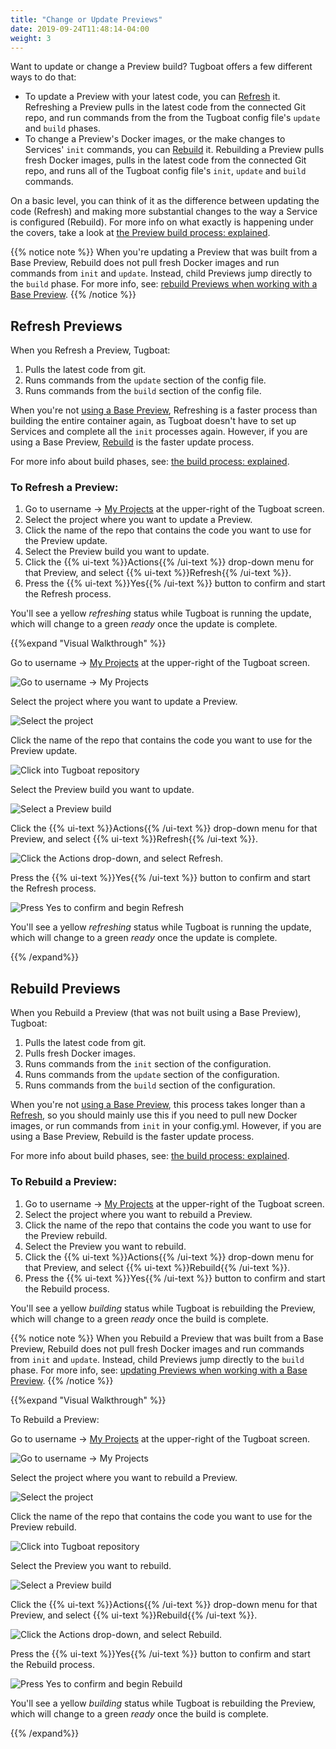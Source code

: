 ```yaml
---
title: "Change or Update Previews"
date: 2019-09-24T11:48:14-04:00
weight: 3
---
```


Want to update or change a Preview build? Tugboat offers a few different ways to
do that:

- To update a Preview with your latest code, you can
  [Refresh](#refresh-previews) it. Refreshing a Preview pulls in the latest code
  from the connected Git repo, and run commands from the from the Tugboat config
  file's `update` and `build` phases.
- To change a Preview's Docker images, or the make changes to Services' `init`
  commands, you can [Rebuild](#rebuild-previews) it. Rebuilding a Preview pulls
  fresh Docker images, pulls in the latest code from the connected Git repo, and
  runs all of the Tugboat config file's `init`, `update` and `build` commands.

On a basic level, you can think of it as the difference between updating the
code (Refresh) and making more substantial changes to the way a Service is
configured (Rebuild). For more info on what exactly is happening under the
covers, take a look at
[the Preview build process: explained](../../preview-deep-dive/how-previews-work/#the-build-process-explained).

{{% notice note %}} When you're updating a Preview that was built from a Base
Preview, Rebuild does not pull fresh Docker images and run commands from `init`
and `update`. Instead, child Previews jump directly to the `build` phase. For
more info, see:
[rebuild Previews when working with a Base Preview](../../work-with-base-previews/building-new-previews).
{{% /notice %}}

## Refresh Previews

When you Refresh a Preview, Tugboat:

1. Pulls the latest code from git.
2. Runs commands from the `update` section of the config file.
3. Runs commands from the `build` section of the config file.

When you're not [using a Base Preview](../../work-with-base-previews/),
Refreshing is a faster process than building the entire container again, as
Tugboat doesn't have to set up Services and complete all the `init` processes
again. However, if you are using a Base Preview, [Rebuild](#rebuild-previews) is
the faster update process.

For more info about build phases, see:
[the build process: explained](../../preview-deep-dive/how-previews-work/#the-build-process-explained).

### To Refresh a Preview:

1. Go to username -> [My Projects](https://dashboard.tugboat.qa/projects) at the
   upper-right of the Tugboat screen.
2. Select the project where you want to update a Preview.
3. Click the name of the repo that contains the code you want to use for the
   Preview update.
4. Select the Preview build you want to update.
5. Click the {{% ui-text %}}Actions{{% /ui-text %}} drop-down menu for that
   Preview, and select {{% ui-text %}}Refresh{{% /ui-text %}}.
6. Press the {{% ui-text %}}Yes{{% /ui-text %}} button to confirm and start the
   Refresh process.

You'll see a yellow _refreshing_ status while Tugboat is running the update,
which will change to a green _ready_ once the update is complete.

{{%expand "Visual Walkthrough" %}}

Go to username -> [My Projects](https://dashboard.tugboat.qa/projects) at the
upper-right of the Tugboat screen.

![Go to username -> My Projects](/_images/go-to-user-my-projects.png)

Select the project where you want to update a Preview.

![Select the project](/_images/select-a-project.png)

Click the name of the repo that contains the code you want to use for the
Preview update.

![Click into Tugboat repository](/_images/click-into-tugboat-repository.png)

Select the Preview build you want to update.

![Select a Preview build](/_images/select-a-preview.png)

Click the {{% ui-text %}}Actions{{% /ui-text %}} drop-down menu for that
Preview, and select {{% ui-text %}}Refresh{{% /ui-text %}}.

![Click the Actions drop-down, and select Refresh.](/_images/preview-action-refresh.png)

Press the {{% ui-text %}}Yes{{% /ui-text %}} button to confirm and start the
Refresh process.

![Press Yes to confirm and begin Refresh](/_images/preview-action-confirm-refresh.png)

You'll see a yellow _refreshing_ status while Tugboat is running the update,
which will change to a green _ready_ once the update is complete.

{{% /expand%}}

## Rebuild Previews

When you Rebuild a Preview (that was not built using a Base Preview), Tugboat:

1. Pulls the latest code from git.
2. Pulls fresh Docker images.
3. Runs commands from the `init` section of the configuration.
4. Runs commands from the `update` section of the configuration.
5. Runs commands from the `build` section of the configuration.

When you're not [using a Base Preview](../../work-with-base-previews/), this
process takes longer than a [Refresh](#refresh-previews), so you should mainly
use this if you need to pull new Docker images, or run commands from `init` in
your config.yml. However, if you are using a Base Preview, Rebuild is the faster
update process.

For more info about build phases, see:
[the build process: explained](../../preview-deep-dive/how-previews-work/#the-build-process-explained).

### To Rebuild a Preview:

1. Go to username -> [My Projects](https://dashboard.tugboat.qa/projects) at the
   upper-right of the Tugboat screen.
2. Select the project where you want to rebuild a Preview.
3. Click the name of the repo that contains the code you want to use for the
   Preview rebuild.
4. Select the Preview you want to rebuild.
5. Click the {{% ui-text %}}Actions{{% /ui-text %}} drop-down menu for that
   Preview, and select {{% ui-text %}}Rebuild{{% /ui-text %}}.
6. Press the {{% ui-text %}}Yes{{% /ui-text %}} button to confirm and start the
   Rebuild process.

You'll see a yellow _building_ status while Tugboat is rebuilding the Preview,
which will change to a green _ready_ once the build is complete.

{{% notice note %}} When you Rebuild a Preview that was built from a Base
Preview, Rebuild does not pull fresh Docker images and run commands from `init`
and `update`. Instead, child Previews jump directly to the `build` phase. For
more info, see:
[updating Previews when working with a Base Preview](../../work-with-base-previews/building-new-previews/).
{{% /notice %}}

{{%expand "Visual Walkthrough" %}}

To Rebuild a Preview:

Go to username -> [My Projects](https://dashboard.tugboat.qa/projects) at the
upper-right of the Tugboat screen.

![Go to username -> My Projects](/_images/go-to-user-my-projects.png)

Select the project where you want to rebuild a Preview.

![Select the project](/_images/select-a-project.png)

Click the name of the repo that contains the code you want to use for the
Preview rebuild.

![Click into Tugboat repository](/_images/click-into-tugboat-repository.png)

Select the Preview you want to rebuild.

![Select a Preview build](/_images/select-a-preview.png)

Click the {{% ui-text %}}Actions{{% /ui-text %}} drop-down menu for that
Preview, and select {{% ui-text %}}Rebuild{{% /ui-text %}}.

![Click the Actions drop-down, and select Rebuild.](/_images/preview-action-rebuild.png)

Press the {{% ui-text %}}Yes{{% /ui-text %}} button to confirm and start the
Rebuild process.

![Press Yes to confirm and begin Rebuild](/_images/preview-action-confirm-rebuild.png)

You'll see a yellow _building_ status while Tugboat is rebuilding the Preview,
which will change to a green _ready_ once the build is complete.

{{% /expand%}}
